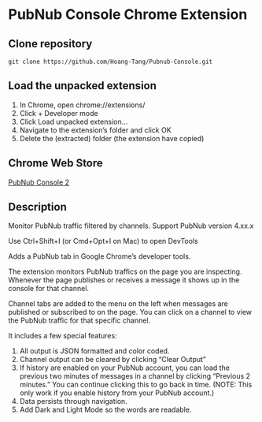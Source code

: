 # PubNub Console Chrome Extension

## Clone repository

    git clone https://github.com/Hoang-Tang/Pubnub-Console.git
    
## Load the unpacked extension

1. In Chrome, open chrome://extensions/
2. Click + Developer mode
3. Click Load unpacked extension…
4. Navigate to the extension’s folder and click OK
5. Delete the (extracted) folder (the extension have copied) 

## Chrome Web Store

[PubNub Console 2](https://chrome.google.com/webstore/detail/pubnub-console-2/lheeeennaibflmlobegogdphfhdgbobl)

## Description

Monitor PubNub traffic filtered by channels. Support PubNub version 4.xx.x

 Use Ctrl+Shift+I (or Cmd+Opt+I on Mac) to open DevTools

Adds a PubNub tab in Google Chrome’s developer tools.

The extension monitors PubNub traffics on the page you are inspecting. Whenever the page publishes or receives a message 
it shows up in the console for that channel.

Channel tabs are added to the menu on the left when messages are published or subscribed to on the page. You can click 
on a channel to view the PubNub traffic for that specific channel.

It includes a few special features:

1. All output is JSON formatted and color coded. 
2. Channel output can be cleared by clicking “Clear Output”
3. If history are enabled on your PubNub account, you can load the previous two minutes of messages in a channel by 
clicking “Previous 2 minutes.” You can continue clicking this to go back in time. (NOTE: This only work if you enable 
history from your PubNub account.)
4. Data persists through navigation.
5. Add Dark and Light Mode so the words are readable.
